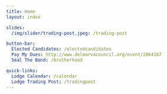```yaml
---
title: Home
layout: index

slides:
  /img/slider/trading-post.jpeg: /trading-post

button-bar:
  Elected Candidates: /electedcandidates
  Pay My Dues: http://www.delmarvacouncil.org/event/2864167
  Seal The Bond: /brotherhood

quick-links:
  Lodge Calendar: /calendar
  Lodge Trading Post: /tradingpost
---
```

